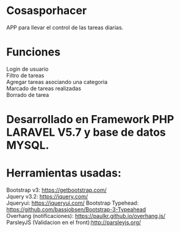 # Cosasporhacer
APP para llevar el control de las tareas diarias.
# Funciones
 Login de usuario  
 Filtro de tareas  
 Agregar tareas asociando una categoria  
 Marcado de tareas realizadas  
 Borrado de tarea  
 

# Desarrollado en Framework PHP LARAVEL V5.7 y base de datos MYSQL.
# Herramientas usadas:
Bootstrap v3: https://getbootstrap.com/  
Jquery v3.2: https://jquery.com/   
Jqueryui: https://jqueryui.com/
Bootstrap Typehead: https://github.com/bassjobsen/Bootstrap-3-Typeahead  
Overhang (notificaciones): https://paulkr.github.io/overhang.js/  
ParsleyJS (Validacion en el front):http://parsleyjs.org/  


